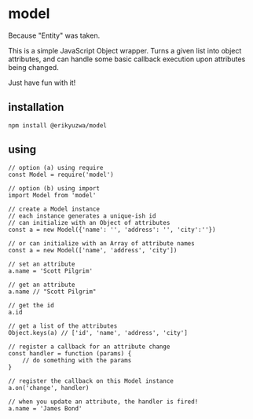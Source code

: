 # model

Because "Entity" was taken.

This is a simple JavaScript Object wrapper. Turns a given list into object attributes, and
can handle some basic callback execution upon attributes being changed.

Just have fun with it!

## installation

```
npm install @erikyuzwa/model
```

## using

```
// option (a) using require
const Model = require('model')

// option (b) using import
import Model from 'model'

// create a Model instance
// each instance generates a unique-ish id
// can initialize with an Object of attributes
const a = new Model({'name': '', 'address': '', 'city':''})

// or can initialize with an Array of attribute names
const a = new Model(['name', 'address', 'city'])

// set an attribute
a.name = 'Scott Pilgrim'

// get an attribute
a.name // "Scott Pilgrim"

// get the id
a.id

// get a list of the attributes
Object.keys(a) // ['id', 'name', 'address', 'city']

// register a callback for an attribute change
const handler = function (params) {
    // do something with the params
}

// register the callback on this Model instance
a.on('change', handler)

// when you update an attribute, the handler is fired!
a.name = 'James Bond'
```
